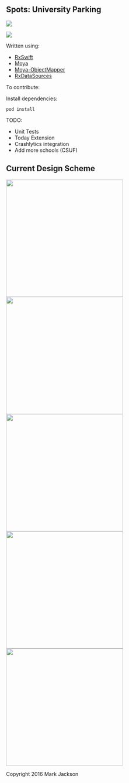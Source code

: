 Spots: University Parking
----
[<img src="https://devimages.apple.com.edgekey.net/app-store/marketing/guidelines/images/badge-download-on-the-app-store.svg"/>](https://geo.itunes.apple.com/us/app/spots-university-parking/id1043748792?mt=8)

<img src="https://www.bitrise.io/app/63a467ed6ba63f3b.svg?token=unDvIA804nZ7Wl0jOcN8Rw&branch=master"/>


Written using:
- [RxSwift](https://github.com/ReactiveX/RxSwift/)
- [Moya](https://github.com/Moya/Moya)
- [Moya-ObjectMapper](https://github.com/ivanbruel/Moya-ObjectMapper)
- [RxDataSources](https://github.com/RxSwiftCommunity/RxDataSources)

To contribute:

Install dependencies:
```
pod install
```

TODO:
- Unit Tests
- Today Extension
- Crashlytics integration
- Add more schools (CSUF)


## Current Design Scheme

<img src="http://i.imgur.com/uiTjY2A.png" width="320"/>

<img src="http://i.imgur.com/MiHDVZx.png" width="320"/>

<img src="http://i.imgur.com/9TQHrRq.png" width="320"/>

<img src="http://i.imgur.com/IggA3R1.png" width="320"/>

<img src="http://i.imgur.com/xpnCRg0.png" width="320"/>


Copyright 2016 Mark Jackson
